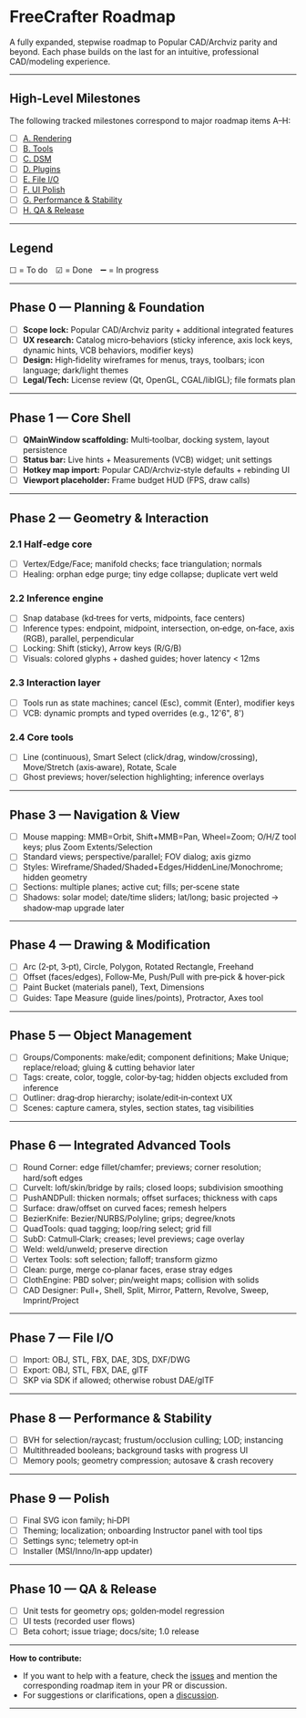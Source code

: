 # FreeCrafter Roadmap

A fully expanded, stepwise roadmap to Popular CAD/Archviz parity and beyond. Each phase builds on the last for an intuitive, professional CAD/modeling experience.

---

## High-Level Milestones

The following tracked milestones correspond to major roadmap items A–H:

- [ ] [A. Rendering](docs/milestones/rendering.md)
- [ ] [B. Tools](docs/milestones/tools.md)
- [ ] [C. DSM](docs/milestones/dsm.md)
- [ ] [D. Plugins](docs/milestones/plugins.md)
- [ ] [E. File I/O](docs/milestones/file-io.md)
- [ ] [F. UI Polish](docs/milestones/ui-polish.md)
- [ ] [G. Performance & Stability](docs/milestones/performance-stability.md)
- [ ] [H. QA & Release](docs/milestones/qa-release.md)

---

## Legend

☐ = To do ☑ = Done ➖ = In progress

---

## Phase 0 — Planning & Foundation

- [ ] **Scope lock:** Popular CAD/Archviz parity + additional integrated features
- [ ] **UX research:** Catalog micro‑behaviors (sticky inference, axis lock keys, dynamic hints, VCB behaviors, modifier keys)
- [ ] **Design:** High‑fidelity wireframes for menus, trays, toolbars; icon language; dark/light themes
- [ ] **Legal/Tech:** License review (Qt, OpenGL, CGAL/libIGL); file formats plan

---

## Phase 1 — Core Shell

- [ ] **QMainWindow scaffolding:** Multi‑toolbar, docking system, layout persistence
- [ ] **Status bar:** Live hints + Measurements (VCB) widget; unit settings
- [ ] **Hotkey map import:** Popular CAD/Archviz‑style defaults + rebinding UI
- [ ] **Viewport placeholder:** Frame budget HUD (FPS, draw calls)

---

## Phase 2 — Geometry & Interaction

### 2.1 Half‑edge core

- [ ] Vertex/Edge/Face; manifold checks; face triangulation; normals
- [ ] Healing: orphan edge purge; tiny edge collapse; duplicate vert weld

### 2.2 Inference engine

- [ ] Snap database (kd‑trees for verts, midpoints, face centers)
- [ ] Inference types: endpoint, midpoint, intersection, on‑edge, on‑face, axis (RGB), parallel, perpendicular
- [ ] Locking: Shift (sticky), Arrow keys (R/G/B)
- [ ] Visuals: colored glyphs + dashed guides; hover latency < 12ms

### 2.3 Interaction layer

- [ ] Tools run as state machines; cancel (Esc), commit (Enter), modifier keys
- [ ] VCB: dynamic prompts and typed overrides (e.g., 12'6", 8')

### 2.4 Core tools

- [ ] Line (continuous), Smart Select (click/drag, window/crossing), Move/Stretch (axis‑aware), Rotate, Scale
- [ ] Ghost previews; hover/selection highlighting; inference overlays

---

## Phase 3 — Navigation & View

- [ ] Mouse mapping: MMB=Orbit, Shift+MMB=Pan, Wheel=Zoom; O/H/Z tool keys; plus Zoom Extents/Selection
- [ ] Standard views; perspective/parallel; FOV dialog; axis gizmo
- [ ] Styles: Wireframe/Shaded/Shaded+Edges/HiddenLine/Monochrome; hidden geometry
- [ ] Sections: multiple planes; active cut; fills; per‑scene state
- [ ] Shadows: solar model; date/time sliders; lat/long; basic projected → shadow‑map upgrade later

---

## Phase 4 — Drawing & Modification

- [ ] Arc (2‑pt, 3‑pt), Circle, Polygon, Rotated Rectangle, Freehand
- [ ] Offset (faces/edges), Follow‑Me, Push/Pull with pre‑pick & hover‑pick
- [ ] Paint Bucket (materials panel), Text, Dimensions
- [ ] Guides: Tape Measure (guide lines/points), Protractor, Axes tool

---

## Phase 5 — Object Management

- [ ] Groups/Components: make/edit; component definitions; Make Unique; replace/reload; gluing & cutting behavior later
- [ ] Tags: create, color, toggle, color‑by‑tag; hidden objects excluded from inference
- [ ] Outliner: drag‑drop hierarchy; isolate/edit‑in‑context UX
- [ ] Scenes: capture camera, styles, section states, tag visibilities

---

## Phase 6 — Integrated Advanced Tools

- [ ] Round Corner: edge fillet/chamfer; previews; corner resolution; hard/soft edges
- [ ] CurveIt: loft/skin/bridge by rails; closed loops; subdivision smoothing
- [ ] PushANDPull: thicken normals; offset surfaces; thickness with caps
- [ ] Surface: draw/offset on curved faces; remesh helpers
- [ ] BezierKnife: Bezier/NURBS/Polyline; grips; degree/knots
- [ ] QuadTools: quad tagging; loop/ring select; grid fill
- [ ] SubD: Catmull‑Clark; creases; level previews; cage overlay
- [ ] Weld: weld/unweld; preserve direction
- [ ] Vertex Tools: soft selection; falloff; transform gizmo
- [ ] Clean: purge, merge co‑planar faces, erase stray edges
- [ ] ClothEngine: PBD solver; pin/weight maps; collision with solids
- [ ] CAD Designer: Pull+, Shell, Split, Mirror, Pattern, Revolve, Sweep, Imprint/Project

---

## Phase 7 — File I/O

- [ ] Import: OBJ, STL, FBX, DAE, 3DS, DXF/DWG
- [ ] Export: OBJ, STL, FBX, DAE, glTF
- [ ] SKP via SDK if allowed; otherwise robust DAE/glTF

---

## Phase 8 — Performance & Stability

- [ ] BVH for selection/raycast; frustum/occlusion culling; LOD; instancing
- [ ] Multithreaded booleans; background tasks with progress UI
- [ ] Memory pools; geometry compression; autosave & crash recovery

---

## Phase 9 — Polish

- [ ] Final SVG icon family; hi‑DPI
- [ ] Theming; localization; onboarding Instructor panel with tool tips
- [ ] Settings sync; telemetry opt‑in
- [ ] Installer (MSI/Inno/In‑app updater)

---

## Phase 10 — QA & Release

- [ ] Unit tests for geometry ops; golden‑model regression
- [ ] UI tests (recorded user flows)
- [ ] Beta cohort; issue triage; docs/site; 1.0 release

---

**How to contribute:**  
- If you want to help with a feature, check the [issues](../../issues) and mention the corresponding roadmap item in your PR or discussion.
- For suggestions or clarifications, open a [discussion](../../discussions).

---
